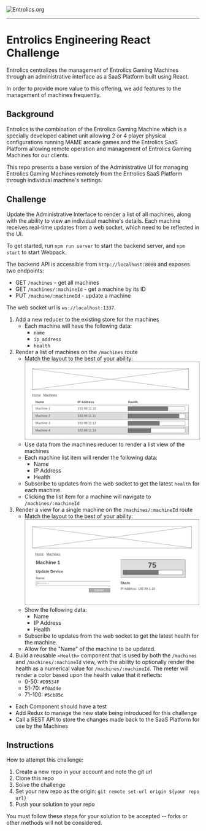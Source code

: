 ![Entrolics.org](https://avatars1.githubusercontent.com/u/69613106?s=200&v=4)

---

# Entrolics Engineering React Challenge

Entrolics centralizes the management of Entrolics Gaming Machines through an administrative interface as a SaaS Platform built using React.

In order to provide more value to this offering, we add features to the management of machines frequently.

## Background

Entrolics is the combination of the Entrolics Gaming Machine which is a specially developed cabinet unit allowing 2 or 4 player physical configurations running MAME arcade games and the Entrolics SaaS Platform allowing remote operation and management of Entrolics Gaming Machines for our clients.

This repo presents a base version of the Administrative UI for managing Entrolics Gaming Machines remotely from the Entrolics SaaS Platform through individual machine's settings.

## Challenge

Update the Administrative Interface to render a list of all machines, along with the ability to view an individual machine's details. Each machine receives real-time updates from a web socket, which need to be reflected in the UI.

To get started, run `npm run server` to start the backend server, and `npm start` to start Webpack.

The backend API is accessible from `http://localhost:8080` and exposes two endpoints:

- GET `/machines` - get all machines
- GET `/machines/:machineId` - get a machine by its ID
- PUT `/machine/:machineId` - update a machine

The web socket url is `ws://localhost:1337`.

1. Add a new reducer to the existing store for the machines
   - Each machine will have the following data:
     - `name`
     - `ip_address`
     - `health`
2. Render a list of machines on the `/machines` route
   - Match the layout to the best of your ability: <br><img src='./machines-layout.png'>
   - Use data from the machines reducer to render a list view of the machines
   - Each machine list item will render the following data:
     - Name
     - IP Address
     - Health
   - Subscribe to updates from the web socket to get the latest `health` for each machine.
   - Clicking the list item for a machine will navigate to `/machines/:machineId`
3. Render a view for a single machine on the `/machines/:machineId` route
   - Match the layout to the best of your ability: <br><img src='./machine-layout.png'>
   - Show the following data:
     - Name
     - IP Address
     - Health
   - Subscribe to updates from the web socket to get the latest health for the machine.
   - Allow for the "Name" of the machine to be updated.
4. Build a reusable `<Health>` component that is used by both the `/machines` and `/machines/:machineId` view, with the ability to optionally render the health as a numerical value for `/machines/:machineId`. The meter will render a color based upon the health value that it reflects:
   - 0-50: `#D9534F`
   - 51-70: `#f0ad4e`
   - 71-100: `#5cb85c`

* Each Component should have a test
* Add Redux to manage the new state being introduced for this challenge
* Call a REST API to store the changes made back to the SaaS Platform for use by the Machines

## Instructions

How to attempt this challenge:

1. Create a new repo in your account and note the git url
2. Clone this repo
3. Solve the challenge
4. Set your new repo as the origin: `git remote set-url origin ${your repo url}`
5. Push your solution to your repo

You must follow these steps for your solution to be accepted -- forks or other methods will not be considered.
